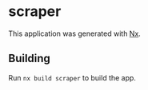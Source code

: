 # scraper

This application was generated with [Nx](https://nx.dev).

## Building

Run `nx build scraper` to build the app.
